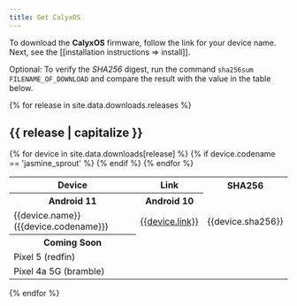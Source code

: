 ```yaml
---
title: Get CalyxOS
---
```


To download the <strong>Calyx<span>OS</span></strong> firmware, follow the link for your device name. Next, see the [[installation instructions => install]].

Optional: To verify the *SHA256* digest, run the command `sha256sum FILENAME_OF_DOWNLOAD` and compare the result with the value in the table below.

{% for release in site.data.downloads.releases %}
<h2 class="mt-3">{{ release | capitalize }}</h2>
<table class="table table-striped download">
  <tr><th>Device</th><th>Link</th><th>SHA256</th></tr>
  <th>Android 11</th>
{% for device in site.data.downloads[release] %}
{% if device.codename == 'jasmine_sprout' %}
  <th>Android 10</th>
{% endif %}
  <tr>
    <td>{{device.name}} ({{device.codename}})</td>
    <td><a href="{{device.link}}">{{device.link}}</a></td>
    <td class="hash">{{device.sha256}}</td>
  </tr>
{% endfor %}
  <th>Coming Soon</th>
  <tr><td>Pixel 5 (redfin)</td><td></td><td></td></tr>
  <tr><td>Pixel 4a 5G (bramble)</td><td></td><td></td></tr>
</table>
{% endfor %}

